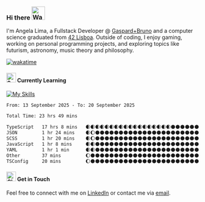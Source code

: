 ### Hi there <img src="https://raw.githubusercontent.com/Tarikul-Islam-Anik/Animated-Fluent-Emojis/master/Emojis/Hand%20gestures/Waving%20Hand%20Medium%20Skin%20Tone.png" alt="Waving Hand Medium Skin Tone" width="35" height="35" />

I'm Angela Lima, a Fullstack Developer @ [Gaspard+Bruno](https://gaspardbruno.com/) and a computer science graduated from [42 Lisboa](https://www.42lisboa.com/). Outside of coding, I enjoy gaming, working on personal programming projects, and exploring topics like futurism, astronomy, music theory and philosophy.

[![wakatime](https://wakatime.com/badge/user/0c29d5b3-c30b-4e1a-ad07-2da3bd4f7e05.svg)](https://wakatime.com/@0c29d5b3-c30b-4e1a-ad07-2da3bd4f7e05)

#### <img src="https://raw.githubusercontent.com/Tarikul-Islam-Anik/Animated-Fluent-Emojis/master/Emojis/Animals/Seedling.png" alt="Seedling" width="25" height="25" /> Currently Learning

[![My Skills](https://skillicons.dev/icons?i=sass,c,docker,go,react,ts,cpp,python,nodejs,bash,next,tailwind&theme=dark)](https://skillicons.dev)

<!--START_SECTION:waka-->

```txt
From: 13 September 2025 - To: 20 September 2025

Total Time: 23 hrs 49 mins

TypeScript   17 hrs 8 mins   🌒🌒🌒🌒🌒🌒🌒🌒🌒🌒🌒🌒🌒🌒🌒🌒🌒🌒🌑🌑🌑🌑🌑🌑🌑   71.92 %
JSON         1 hr 24 mins    🌒🌔🌑🌑🌑🌑🌑🌑🌑🌑🌑🌑🌑🌑🌑🌑🌑🌑🌑🌑🌑🌑🌑🌑🌑   05.93 %
SCSS         1 hr 20 mins    🌒🌔🌑🌑🌑🌑🌑🌑🌑🌑🌑🌑🌑🌑🌑🌑🌑🌑🌑🌑🌑🌑🌑🌑🌑   05.60 %
JavaScript   1 hr 8 mins     🌒🌒🌑🌑🌑🌑🌑🌑🌑🌑🌑🌑🌑🌑🌑🌑🌑🌑🌑🌑🌑🌑🌑🌑🌑   04.77 %
YAML         1 hr 1 min      🌒🌒🌑🌑🌑🌑🌑🌑🌑🌑🌑🌑🌑🌑🌑🌑🌑🌑🌑🌑🌑🌑🌑🌑🌑   04.33 %
Other        37 mins         🌔🌑🌑🌑🌑🌑🌑🌑🌑🌑🌑🌑🌑🌑🌑🌑🌑🌑🌑🌑🌑🌑🌑🌑🌑   02.63 %
TSConfig     20 mins         🌔🌑🌑🌑🌑🌑🌑🌑🌑🌑🌑🌑🌑🌑🌑🌑🌑🌑🌑🌑🌑🌑🌑🌑🌑   01.43 %
```

<!--END_SECTION:waka-->

#### <img src="https://raw.githubusercontent.com/Tarikul-Islam-Anik/Animated-Fluent-Emojis/master/Emojis/Objects/Closed%20Mailbox%20with%20Raised%20Flag.png" alt="Closed Mailbox with Raised Flag" width="25" height="25" /> Get in Touch

Feel free to connect with me on [LinkedIn](https://www.linkedin.com/in/angelamcostalima/) or contact me via [email](mailto:angelamcostalima@icloud.com).
